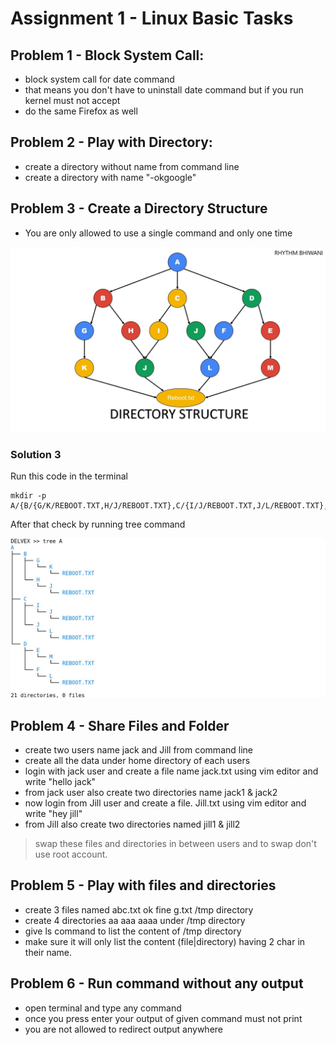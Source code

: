 # Assignment 1 - Linux Basic Tasks
## Problem 1 - Block System Call:
* block system call for date command
* that means you don't have to uninstall date command but if you run kernel must not accept
* do the same Firefox as well


## Problem 2 - Play with Directory:
* create a directory without name from command line
* create a directory with name "-okgoogle"

## Problem 3 - Create a Directory Structure
* You are only allowed to use a single command and only one time

![Image of Directory Structure](images/ass1/dirstr.jpg)
### Solution 3
Run this code in the terminal
```
mkdir -p A/{B/{G/K/REBOOT.TXT,H/J/REBOOT.TXT},C/{I/J/REBOOT.TXT,J/L/REBOOT.TXT},D/{F/L/REBOOT.TXT,E/M/REBOOT.TXT}}
```
After that check by running tree command

![Output of tree command](images/ass1/treeOutput.jpg)

## Problem 4 - Share Files and Folder
* create two users name jack and Jill  from command line
* create all the data under home directory of each users
* login with jack user and create a file name  jack.txt using vim editor and write "hello jack"
* from jack user also create two directories name jack1 & jack2
* now login from Jill user and create a file. Jill.txt using vim editor and write "hey jill"
* from Jill also create two directories named jill1 & jill2
> swap these files and directories in between users  and to swap don't use root account.

## Problem 5 - Play with files and directories
* create  3 files named   abc.txt  ok  fine  g.txt  /tmp directory
* create  4  directories   aa aaa aaaa  under  /tmp directory
* give ls command to  list the content of  /tmp directory
* make sure it will only list the content (file|directory)  having 2 char in their name.


## Problem 6 - Run command without any output
* open terminal and type any command
* once you press enter your output of given command must not  print
* you are not allowed to redirect output anywhere
